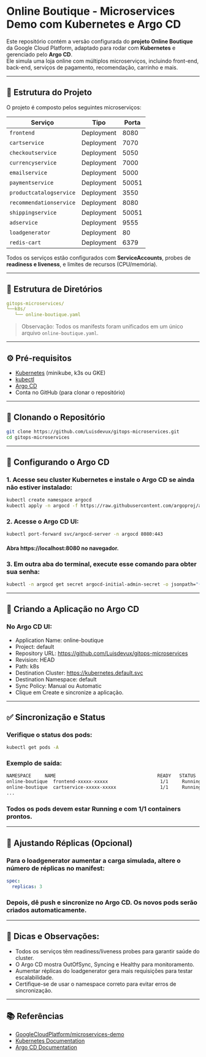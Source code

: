 # Online Boutique - Microservices Demo com Kubernetes e Argo CD

Este repositório contém a versão configurada do **projeto Online Boutique** da Google Cloud Platform, adaptado para rodar com **Kubernetes** e gerenciado pelo **Argo CD**.  
Ele simula uma loja online com múltiplos microserviços, incluindo front-end, back-end, serviços de pagamento, recomendação, carrinho e mais.

---

## 🚀 Estrutura do Projeto

O projeto é composto pelos seguintes microserviços:

| Serviço                  | Tipo         | Porta |
|--------------------------|-------------|-------|
| `frontend`               | Deployment  | 8080  |
| `cartservice`            | Deployment  | 7070  |
| `checkoutservice`        | Deployment  | 5050  |
| `currencyservice`        | Deployment  | 7000  |
| `emailservice`           | Deployment  | 5000  |
| `paymentservice`         | Deployment  | 50051 |
| `productcatalogservice`  | Deployment  | 3550  |
| `recommendationservice`  | Deployment  | 8080  |
| `shippingservice`        | Deployment  | 50051 |
| `adservice`              | Deployment  | 9555  |
| `loadgenerator`          | Deployment  | 80    |
| `redis-cart`             | Deployment  | 6379  |

Todos os serviços estão configurados com **ServiceAccounts**, probes de **readiness e liveness**, e limites de recursos (CPU/memória).

---

## 📂 Estrutura de Diretórios
```yaml
gitops-microservices/
└──k8s/
   └── online-boutique.yaml
```


> Observação: Todos os manifests foram unificados em um único arquivo `online-boutique.yaml`.

---

## ⚙️ Pré-requisitos

- [Kubernetes](https://kubernetes.io/docs/tasks/tools/) (minikube, k3s ou GKE)
- [kubectl](https://kubernetes.io/docs/tasks/tools/install-kubectl/)
- [Argo CD](https://argo-cd.readthedocs.io/en/stable/getting_started/)
- Conta no GitHub (para clonar o repositório)

---

## 💾 Clonando o Repositório

```bash
git clone https://github.com/Luisdevux/gitops-microservices.git
cd gitops-microservices
```

---

## 📌 Configurando o Argo CD

### 1. Acesse seu cluster Kubernetes e instale o Argo CD se ainda não estiver instalado:

```bash
kubectl create namespace argocd
kubectl apply -n argocd -f https://raw.githubusercontent.com/argoproj/argo-cd/stable/manifests/install.yaml
```

### 2. Acesse o Argo CD UI:

```bash
kubectl port-forward svc/argocd-server -n argocd 8080:443
```

#### Abra https://localhost:8080 no navegador.

### 3. Em outra aba do terminal, execute esse comando para obter sua senha:

```bash
kubectl -n argocd get secret argocd-initial-admin-secret -o jsonpath="{.data.password}" | base64 -d
```

---

## 📂 Criando a Aplicação no Argo CD

### No Argo CD UI:
- Application Name: online-boutique
- Project: default
- Repository URL: https://github.com/Luisdevux/gitops-microservices
- Revision: HEAD
- Path: k8s
- Destination Cluster: https://kubernetes.default.svc
- Destination Namespace: default
- Sync Policy: Manual ou Automatic
- Clique em Create e sincronize a aplicação.

---

## ✅ Sincronização e Status

### Verifique o status dos pods:

```bash
kubectl get pods -A
```

### Exemplo de saída:

```bash
NAMESPACE     NAME                                     READY   STATUS
online-boutique  frontend-xxxxx-xxxxx                   1/1     Running
online-boutique  cartservice-xxxxx-xxxxx                1/1     Running
...
```

### Todos os pods devem estar Running e com 1/1 containers prontos.

---

## 🔧 Ajustando Réplicas (Opcional)

### Para o loadgenerator aumentar a carga simulada, altere o número de réplicas no manifest:

```yaml
spec:
  replicas: 3
```

### Depois, dê push e sincronize no Argo CD. Os novos pods serão criados automaticamente.

---

## 📌 Dicas e Observações:
- Todos os serviços têm readiness/liveness probes para garantir saúde do cluster.
- O Argo CD mostra OutOfSync, Syncing e Healthy para monitoramento.
- Aumentar réplicas do loadgenerator gera mais requisições para testar escalabilidade.
- Certifique-se de usar o namespace correto para evitar erros de sincronização.

---

## 📚 Referências
- [GoogleCloudPlatform/microservices-demo](https://github.com/GoogleCloudPlatform/microservices-demo)
- [Kubernetes Documentation](https://kubernetes.io/docs/home/)
- [Argo CD Documentation](https://argo-cd.readthedocs.io/en/stable/)